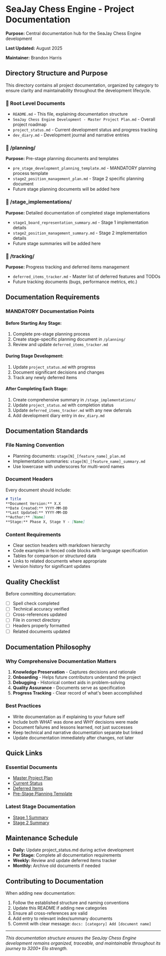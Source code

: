 # SeaJay Chess Engine - Project Documentation

**Purpose:** Central documentation hub for the SeaJay Chess Engine development

**Last Updated:** August 2025

**Maintainer:** Brandon Harris

## Directory Structure and Purpose

This directory contains all project documentation, organized by category to ensure clarity and maintainability throughout the development lifecycle.

### 📁 Root Level Documents
- `README.md` - This file, explaining documentation structure
- `SeaJay Chess Engine Development - Master Project Plan.md` - Overall project roadmap
- `project_status.md` - Current development status and progress tracking
- `dev_diary.md` - Development journal and narrative entries

### 📁 /planning/
**Purpose:** Pre-stage planning documents and templates

- `pre_stage_development_planning_template.md` - MANDATORY planning process template
- `stage2_position_management_plan.md` - Stage 2 specific planning document
- Future stage planning documents will be added here

### 📁 /stage_implementations/
**Purpose:** Detailed documentation of completed stage implementations

- `stage1_board_representation_summary.md` - Stage 1 implementation details
- `stage2_position_management_summary.md` - Stage 2 implementation details
- Future stage summaries will be added here

### 📁 /tracking/
**Purpose:** Progress tracking and deferred items management

- `deferred_items_tracker.md` - Master list of deferred features and TODOs
- Future tracking documents (bugs, performance metrics, etc.)

## Documentation Requirements

### MANDATORY Documentation Points

#### Before Starting Any Stage:
1. Complete pre-stage planning process
2. Create stage-specific planning document in `/planning/`
3. Review and update `deferred_items_tracker.md`

#### During Stage Development:
1. Update `project_status.md` with progress
2. Document significant decisions and changes
3. Track any newly deferred items

#### After Completing Each Stage:
1. Create comprehensive summary in `/stage_implementations/`
2. Update `project_status.md` with completion status
3. Update `deferred_items_tracker.md` with any new deferrals
4. Add development diary entry in `dev_diary.md`

## Documentation Standards

### File Naming Convention
- Planning documents: `stage[N]_[feature_name]_plan.md`
- Implementation summaries: `stage[N]_[feature_name]_summary.md`
- Use lowercase with underscores for multi-word names

### Document Headers
Every document should include:
```markdown
# Title
**Document Version:** X.X
**Date Created:** YYYY-MM-DD
**Last Updated:** YYYY-MM-DD
**Author:** [Name]
**Stage:** Phase X, Stage Y - [Name]
```

### Content Requirements
- Clear section headers with markdown hierarchy
- Code examples in fenced code blocks with language specification
- Tables for comparison or structured data
- Links to related documents where appropriate
- Version history for significant updates

## Quality Checklist

Before committing documentation:
- [ ] Spell check completed
- [ ] Technical accuracy verified
- [ ] Cross-references updated
- [ ] File in correct directory
- [ ] Headers properly formatted
- [ ] Related documents updated

## Documentation Philosophy

### Why Comprehensive Documentation Matters
1. **Knowledge Preservation** - Captures decisions and rationale
2. **Onboarding** - Helps future contributors understand the project
3. **Debugging** - Historical context aids in problem-solving
4. **Quality Assurance** - Documents serve as specification
5. **Progress Tracking** - Clear record of what's been accomplished

### Best Practices
- Write documentation as if explaining to your future self
- Include both WHAT was done and WHY decisions were made
- Document failures and lessons learned, not just successes
- Keep technical and narrative documentation separate but linked
- Update documentation immediately after changes, not later

## Quick Links

### Essential Documents
- [Master Project Plan](SeaJay%20Chess%20Engine%20Development%20-%20Master%20Project%20Plan.md)
- [Current Status](project_status.md)
- [Deferred Items](tracking/deferred_items_tracker.md)
- [Pre-Stage Planning Template](planning/pre_stage_development_planning_template.md)

### Latest Stage Documentation
- [Stage 1 Summary](stage_implementations/stage1_board_representation_summary.md)
- [Stage 2 Summary](stage_implementations/stage2_position_management_summary.md)

## Maintenance Schedule

- **Daily:** Update project_status.md during active development
- **Per Stage:** Complete all documentation requirements
- **Weekly:** Review and update deferred items tracker
- **Monthly:** Archive old documents if needed

## Contributing to Documentation

When adding new documentation:
1. Follow the established structure and naming conventions
2. Update this README if adding new categories
3. Ensure all cross-references are valid
4. Add entry to relevant index/summary documents
5. Commit with clear message: `docs: [category] Add [document name]`

---

*This documentation structure ensures the SeaJay Chess Engine development remains organized, traceable, and maintainable throughout its journey to 3200+ Elo strength.*
